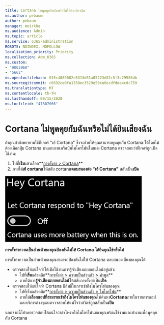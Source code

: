 ```yaml
---
title: Cortana ไม่พูดคุยกับฉันหรือไม่ได้ยินเสียงฉัน
ms.author: pebaum
author: pebaum
manager: mnirkhe
ms.audience: Admin
ms.topic: article
ms.service: o365-administration
ROBOTS: NOINDEX, NOFOLLOW
localization_priority: Priority
ms.collection: Adm_O365
ms.custom:
- "9002960"
- "5662"
ms.openlocfilehash: 015c4089682e5313d51a05223d82c5f3c29586db
ms.sourcegitcommit: c6692ce0fa1358ec3529e59ca0ecdfdea4cdc759
ms.translationtype: MT
ms.contentlocale: th-TH
ms.lasthandoff: 09/15/2020
ms.locfileid: "47807066"
---
```

# <a name="cortana-doesnt-talk-to-me-or-cant-hear-me"></a>Cortana ไม่พูดคุยกับฉันหรือไม่ได้ยินเสียงฉัน

ถ้าคุณกำลังพยายามใช้ฟีเจอร์ "เฮ้ Cortana" ซึ่งจะช่วยให้คุณสามารถพูดคุยกับ Cortana ได้โดยไม่ต้องเลือกปุ่ม Cortana บนแถบงานหรือปุ่มไมโครโฟนในแผง Cortana ตรวจสอบว่าฟีเจอร์ถูกเปิดใช้งาน:

1. ไปที่**เริ่ม**แล้วเลือก**[การตั้งค่า > Cortana](ms-settings:cortana?activationSource=GetHelp)**
2. ภายใต้**เฮ้ cortana**ให้สลับ cortana**ตอบสนองต่อ "เฮ้ Cortana"** สลับเป็น**เปิด**

![เฮ้ Cortana](media/hey-cortana.png)

**การตั้งค่าความเป็นส่วนตัวของคุณป้องกันไม่ให้ Cortana ได้ยินคุณใช่หรือไม่**

การตั้งค่าความเป็นส่วนตัวของคุณสามารถป้องกันไม่ให้ Cortana ตอบสนองเสียงของคุณได้
- ตรวจสอบให้แน่ใจว่าได้เปิดใช้งานการรู้จำเสียงแบบออนไลน์อยู่แล้ว:
    - ไปที่**เริ่ม**แล้วคลิก**[การตั้งค่า > ความเป็นส่วนตัว > คำพูด](ms-settings:privacy-speech?activationSource=GetHelp)**
    - ภายใต้การ**รู้จำเสียงแบบออนไลน์**ให้สลับการตั้งค่าเป็น**เปิด**
- ตรวจสอบให้แน่ใจว่า Cortana มีสิทธิ์ในการเข้าถึงไมโครโฟนของคุณ 
    - ไปที่เริ่มแล้วคลิก**[การตั้งค่า > ความเป็นส่วนตัว > ไมโครโฟน](ms-settings:privacy-microphone?activationSource=GetHelp)**
    - ภายใต้**เลือกแอปที่สามารถเข้าถึงไมโครโฟนของคุณ**ให้ค้นหา**Cortana**ภายในรายการแอปและบริการต่างๆและตรวจสอบให้แน่ใจว่าสวิตช์ถูกสลับเป็น**เปิด**

นอกจากนี้โปรดตรวจสอบให้แน่ใจว่าลำโพงหรือไมโครโฟนของคุณพร้อมใช้งานและทำงานเพื่อพูดคุยกับ Cortana

